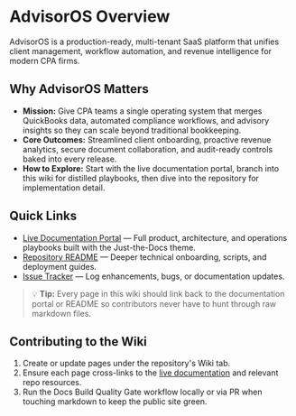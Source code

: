 # AdvisorOS Overview

AdvisorOS is a production-ready, multi-tenant SaaS platform that unifies client management, workflow automation, and revenue intelligence for modern CPA firms.

## Why AdvisorOS Matters

- **Mission:** Give CPA teams a single operating system that merges QuickBooks data, automated compliance workflows, and advisory insights so they can scale beyond traditional bookkeeping.
- **Core Outcomes:** Streamlined client onboarding, proactive revenue analytics, secure document collaboration, and audit-ready controls baked into every release.
- **How to Explore:** Start with the live documentation portal, branch into this wiki for distilled playbooks, then dive into the repository for implementation detail.

## Quick Links

- [Live Documentation Portal](https://markusahling.github.io/AdvisorOS/) — Full product, architecture, and operations playbooks built with the Just-the-Docs theme.
- [Repository README](../README.md) — Deeper technical onboarding, scripts, and deployment guides.
- [Issue Tracker](https://github.com/MarkusAhling/AdvisorOS/issues) — Log enhancements, bugs, or documentation updates.

> 💡 **Tip:** Every page in this wiki should link back to the documentation portal or README so contributors never have to hunt through raw markdown files.

## Contributing to the Wiki

1. Create or update pages under the repository's Wiki tab.
2. Ensure each page cross-links to the [live documentation](https://markusahling.github.io/AdvisorOS/) and relevant repo resources.
3. Run the Docs Build Quality Gate workflow locally or via PR when touching markdown to keep the public site green.
